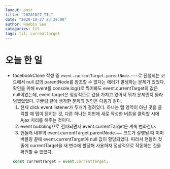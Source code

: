 ```yaml
---
layout: post
title: "20201027_TIL"
date: "2020-10-27 23:39:00"
author: Haebin Seo
categories: til
tags: til, currenttarget
---
```

# 오늘 한 일
- facebookClone 작성 중 `event.currentTarget.parentNode.~~~`로 진행되는 코드에서 null 값의 parentNode를 참조할 수 없다는 에러가 발생하는 문제가 있었다. 확인을 위해 event를 console.log()로 찍어봐도 event.currentTarget의 값은 null이었는데, event.target은 정상적으로 값을 가지고 있어서 뭐가 문제인지 몰라 벙쪘었었다. 구글링 끝에 생각한 문제의 원인은 다음과 같다.
  1. 현재 click event listener가 두개가 걸려있다. 하나는 탭 영역이 아닌 곳을 클릭할 때 탭이 닫히는 것, 다른 하나는 이번에 새로 작성한 버튼을 클릭할 시에 Ajax 처리를 해주는 것이다.
  2. event bubbling으로 전파되면서 event.currentTarget은 계속 변화한다.
  3. 핸들러 내부의 event.currentTarget.parentNode.~~ 코드가 실행될 때 이미 버블링 끝에 event.currentTarget에 null 값이 할당되었다.
  따라서 핸들러 첫 줄에 currentTarget을 새 변수에 할당해 사용하자 정상적으로 작동하는 것을 확인할 수 있었다.
  ```js
  const currentTarget = event.currentTarget;
  ```
  